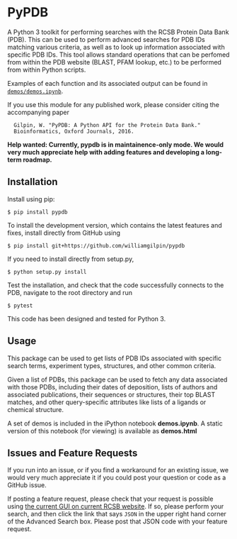 # PyPDB

A Python 3 toolkit for performing searches with the RCSB Protein Data Bank (PDB). This can be used to perform advanced searches for PDB IDs matching various criteria, as well as to look up information associated with specific PDB IDs. This tool allows standard operations that can be perfomed from within the PDB website (BLAST, PFAM lookup, etc.) to be performed from within Python scripts.

Examples of each function and its associated output can be found in [`demos/demos.ipynb`](demos/demos.ipynb).

If you use this module for any published work, please consider citing the accompanying paper

      Gilpin, W. "PyPDB: A Python API for the Protein Data Bank."
      Bioinformatics, Oxford Journals, 2016.

**Help wanted: Currently, pypdb is in maintainence-only mode. We would very much appreciate help with adding features and developing a long-term roadmap.**

## Installation

Install using pip:

    $ pip install pypdb

To install the development version, which contains the latest features and fixes, install directly from GitHub using

    $ pip install git+https://github.com/williamgilpin/pypdb

If you need to  install directly from setup.py,

    $ python setup.py install

Test the installation, and check that the code successfully connects to the PDB, navigate to the root directory and run

    $ pytest

This code has been designed and tested for Python 3.

## Usage

This package can be used to get lists of PDB IDs associated with specific search terms, experiment types, structures, and other common criteria.

Given a list of PDBs, this package can be used to fetch any data associated with those PDBs, including their dates of deposition, lists of authors and associated publications, their sequences or structures, their top BLAST matches, and other query-specific attributes like lists of a ligands or chemical structure.

A set of demos is included in the iPython notebook **demos.ipynb**. A static version of this notebook (for viewing) is available as **demos.html**

## Issues and Feature Requests

If you run into an issue, or if you find a workaround for an existing issue, we would very much appreciate it if you could post your question or code as a GitHub issue.

If posting a feature request, please check that your request is possible using [the current GUI on current RCSB website](https://www.rcsb.org/search/advanced). If so, please perform your search, and then click the link that says `JSON` in the upper right hand corner of the Advanced Search box. Please post that JSON code with your feature request.




